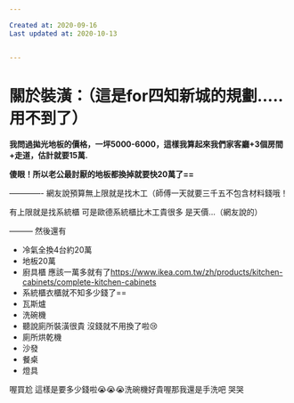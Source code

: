 ```yaml
---

Created at: 2020-09-16
Last updated at: 2020-10-13


---
```


# 關於裝潢：（這是for四知新城的規劃.....用不到了）


**我問過拋光地板的價格，一坪5000-6000，這樣我算起來我們家客廳+3個房間+走道，估計就要15萬.**

**傻眼！所以老公最討厭的地板都換掉就要快20萬了==**

————-
網友說預算無上限就是找木工（師傅一天就要三千五不包含材料錢哦！

有上限就是找系統櫃 可是歐德系統櫃比木工貴很多 是天價...（網友說的）

———
然後還有

* 冷氣全換4台約20萬
* 地板20萬
* 廚具櫃 應該一萬多就有了<https://www.ikea.com.tw/zh/products/kitchen-cabinets/complete-kitchen-cabinets>
* 系統櫃衣櫃就不知多少錢了==
* 瓦斯爐
* 洗碗機
* 聽說廁所裝潢很貴 沒錢就不用換了啦😢
* 廁所烘乾機
* 沙發
* 餐桌
* 燈具

喔買尬 這樣是要多少錢啦😭😭😭洗碗機好貴喔那我還是手洗吧 哭哭


